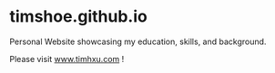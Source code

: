 # timshoe.github.io
Personal Website showcasing my education, skills, and background.

Please visit www.timhxu.com !
